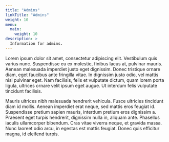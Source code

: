 ```yaml
---
title: "Admins"
linkTitle: "Admins"
weight: 10
menu:
  main:
    weight: 10
description: >
  Information for admins.
---
```


Lorem ipsum dolor sit amet, consectetur adipiscing elit. Vestibulum quis varius
nunc. Suspendisse eu ex molestie, finibus lacus at, pulvinar mauris. Aenean
malesuada imperdiet justo eget dignissim. Donec tristique ornare diam, eget
faucibus ante fringilla vitae. In dignissim justo odio, vel mattis nisl pulvinar
eget. Nam facilisis, felis et vulputate dictum, quam lorem porta ligula,
ultrices ornare velit ipsum eget augue. Ut interdum felis vulputate tincidunt
facilisis.

Mauris ultrices nibh malesuada hendrerit vehicula. Fusce ultricies tincidunt
diam id mollis. Aenean imperdiet erat neque, sed mattis eros feugiat id.
Suspendisse pretium sapien mauris, interdum pretium eros dignissim a. Praesent
eget turpis hendrerit, dignissim nulla in, aliquam ante. Phasellus iaculis
ullamcorper bibendum. Cras vitae viverra neque, et gravida massa. Nunc laoreet
odio arcu, in egestas est mattis feugiat. Donec quis efficitur magna, id
eleifend turpis.
